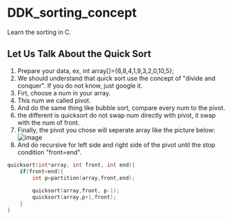 # DDK_sorting_concept
Learn the sorting in C.

## Let Us Talk About the Quick Sort
1. Prepare your data, ex, int array[]={6,8,4,1,9,3,2,0,10,5};
2. We should understand that quick sort use the concept of "divide and conquer".
   If you do not know, just google it.
3. Firt, choose a num in your array.
4. This num we called pivot.
5. And do the same thing like bubble sort, compare every num to the pivot.
6. the different is quicksort do not swap num directly with pivot, it swap with the num of front.
7. Finally, the pivot you chose will seperate array like the picture below: <br>
![image](https://user-images.githubusercontent.com/67073582/122881119-5c65bf00-d36d-11eb-8fc3-cc8f083752a5.png) <br>
8. And do recursive for left side and right side of the pivot until the stop condition "front=end".
```C
quicksort(int*array, int front, int end){
	if(front<end){
		int p=partition(array,front,end);
		
		quicksort(array,front, p-1);
		quicksort(array,p+1,front);		
	}
} 
```
